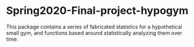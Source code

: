# Spring2020-Final-project-hypogym
This package contains a series of fabricated statistics for a hypothetical small gym, and functions based around statistically analyzing them over time. 
